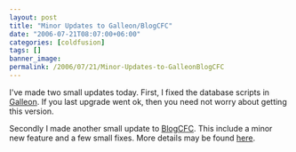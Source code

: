 ```yaml
---
layout: post
title: "Minor Updates to Galleon/BlogCFC"
date: "2006-07-21T08:07:00+06:00"
categories: [coldfusion]
tags: []
banner_image: 
permalink: /2006/07/21/Minor-Updates-to-GalleonBlogCFC
---
```


I've made two small updates today. First, I fixed the database scripts in <a href="http://ray.camdenfamily.com/projects/galleon">Galleon</a>. If you last upgrade went ok, then you need not worry about getting this version.

Secondly I made another small update to <a href="http://ray.camdenfamily.com/projects/blogcfc">BlogCFC</a>. This include a minor new feature and a few small fixes. More details may be found <a href="http://www.blogcfc.com/index.cfm/2006/7/21/BlogCFC-51003-Released">here</a>.